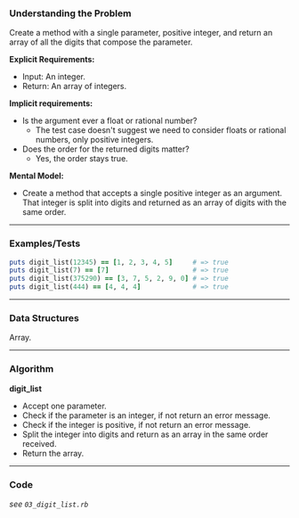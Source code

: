 ### Understanding the Problem
Create a method with a single parameter, positive integer, and return an array of all the digits that compose the parameter.

**Explicit Requirements:**

- Input: An integer.
- Return: An array of integers.

**Implicit requirements:**

- Is the argument ever a float or rational number?
    - The test case doesn't suggest we need to consider floats or rational numbers, only positive integers.
- Does the order for the returned digits matter?
    - Yes, the order stays true.

**Mental Model:**

- Create a method that accepts a single positive integer as an argument.  That integer is split into digits and returned as an array of digits with the same order.

---
### Examples/Tests
```ruby
puts digit_list(12345) == [1, 2, 3, 4, 5]     # => true
puts digit_list(7) == [7]                     # => true
puts digit_list(375290) == [3, 7, 5, 2, 9, 0] # => true
puts digit_list(444) == [4, 4, 4]             # => true
```
---
### Data Structures
Array.

---
### Algorithm
**digit_list**
- Accept one parameter.
- Check if the parameter is an integer, if not return an error message.
- Check if the integer is positive, if not return an error message.
- Split the integer into digits and return as an array in the same order received.
- Return the array.

---
### Code
*see `03_digit_list.rb`*
